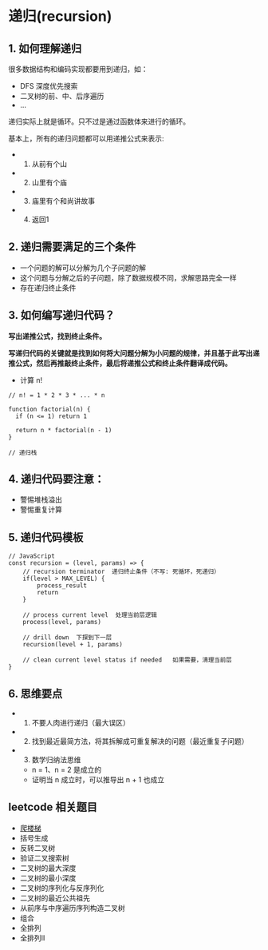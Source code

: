 # 递归(recursion)

## 1. 如何理解递归

很多数据结构和编码实现都要用到递归，如：
+ DFS 深度优先搜索
+ 二叉树的前、中、后序遍历
+ ...

递归实际上就是循环。只不过是通过函数体来进行的循环。

基本上，所有的递归问题都可以用递推公式来表示:
+ 1. 从前有个山
+ 2. 山里有个庙
+ 3. 庙里有个和尚讲故事
+ 4. 返回1

## 2. 递归需要满足的三个条件

+ 一个问题的解可以分解为几个子问题的解
+ 这个问题与分解之后的子问题，除了数据规模不同，求解思路完全一样
+ 存在递归终止条件

## 3. 如何编写递归代码？

**写出递推公式，找到终止条件。**

**写递归代码的关键就是找到如何将大问题分解为小问题的规律，并且基于此写出递推公式，然后再推敲终止条件，最后将递推公式和终止条件翻译成代码。**

+ 计算 n!

```
// n! = 1 * 2 * 3 * ... * n

function factorial(n) {
  if (n <= 1) return 1

  return n * factorial(n - 1)
}

// 递归栈
```

## 4. 递归代码要注意：

+ 警惕堆栈溢出
+ 警惕重复计算

## 5. 递归代码模板

```
// JavaScript
const recursion = (level, params) => {   
    // recursion terminator  递归终止条件（不写: 死循环，死递归）
    if(level > MAX_LEVEL) {     
        process_result     
        return    
    }   
    
    // process current level  处理当前层逻辑
    process(level, params)   
    
    // drill down  下探到下一层
    recursion(level + 1, params)  
    
    // clean current level status if needed   如果需要，清理当前层
}
```

## 6. 思维要点

+ 1. 不要人肉进行递归（最大误区）
+ 2. 找到最近最简方法，将其拆解成可重复解决的问题（最近重复子问题）
+ 3. 数学归纳法思维
  - n = 1、n = 2 是成立的
  - 证明当 n 成立时，可以推导出 n + 1 也成立

## leetcode 相关题目

+ [爬楼梯](https://github.com/lijiredback/javascript-algorithm/blob/master/src/algorithm/recursion/%230070-climbing-stairs.md)
+ 括号生成
+ 反转二叉树
+ 验证二叉搜索树
+ 二叉树的最大深度
+ 二叉树的最小深度
+ 二叉树的序列化与反序列化
+ 二叉树的最近公共祖先
+ 从前序与中序遍历序列构造二叉树
+ 组合
+ 全排列
+ 全排列II